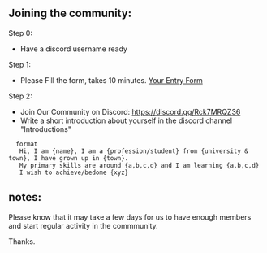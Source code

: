 
## Joining the community:
Step 0: 
- Have a discord username ready

Step 1:
- Please Fill the form, takes 10 minutes.
[Your Entry Form](https://forms.gle/QNB5m76eH6ZqBVEKA)

Step 2:
- Join Our Community on Discord: https://discord.gg/Rck7MRQZ36
- Write a short introduction about yourself in the discord channel "Introductions"
```
  format
   Hi, I am {name}, I am a {profession/student} from {university & town}, I have grown up in {town}.
   My primary skills are around {a,b,c,d} and I am learning {a,b,c,d}
   I wish to achieve/bedome {xyz}  
```


## notes:

Please know that it may take a few days for us to have enough members and start regular activity in the commmunity.

Thanks.
